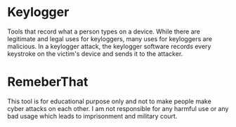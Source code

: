 # Keylogger
Tools that record what a person types on a device. While there are legitimate and legal uses for keyloggers, many uses for keyloggers are malicious. In a keylogger attack, the keylogger software records every keystroke on the victim's device and sends it to the attacker.

# RemeberThat

This tool is for educational purpose only and not to make people make cyber attacks on each other. I am not responsible for any harmful use or any bad usage which leads to imprisonment and military court.
